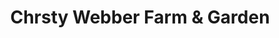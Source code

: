---
title: "Chrsty Webber Farm & Garden"
url: /chicago/chrsty-webber-farm-und-garden/
shop: Garten-Center
---